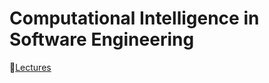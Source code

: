 # Computational Intelligence in Software Engineering
🔖[Lectures](https://www.cs.ubbcluj.ro/~istvanc/master/)
